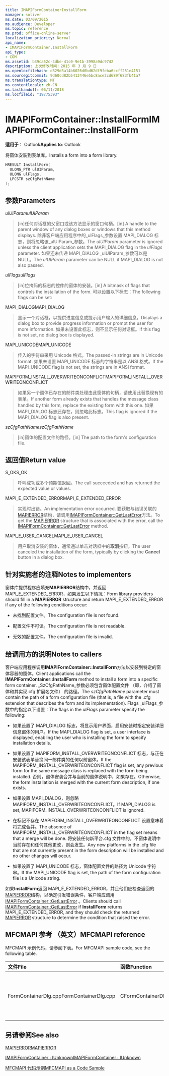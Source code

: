 ```yaml
---
title: IMAPIFormContainerInstallForm
manager: soliver
ms.date: 03/09/2015
ms.audience: Developer
ms.topic: reference
ms.prod: office-online-server
localization_priority: Normal
api_name:
- IMAPIFormContainer.InstallForm
api_type:
- COM
ms.assetid: b39ca52c-4dbe-41c0-9e1b-3998a9dc9742
description: 上次修改时间：2015 年 3 月 9 日
ms.openlocfilehash: d329d3a14b6026d0bd62df9feba6ccff251e4151
ms.sourcegitcommit: 9d60cd82b5413446e5bc8ace2cd689f683fb41a7
ms.translationtype: MT
ms.contentlocale: zh-CN
ms.lasthandoff: 06/11/2018
ms.locfileid: "19775393"
---
```

# <a name="imapiformcontainerinstallform"></a><span data-ttu-id="bb766-103">IMAPIFormContainer::InstallForm</span><span class="sxs-lookup"><span data-stu-id="bb766-103">IMAPIFormContainer::InstallForm</span></span>

  
  
<span data-ttu-id="bb766-104">**适用于**： Outlook</span><span class="sxs-lookup"><span data-stu-id="bb766-104">**Applies to**: Outlook</span></span> 
  
<span data-ttu-id="bb766-105">将窗体安装到表单库。</span><span class="sxs-lookup"><span data-stu-id="bb766-105">Installs a form into a form library.</span></span>
  
```cpp
HRESULT InstallForm(
  ULONG_PTR ulUIParam,
  ULONG ulFlags,
  LPCSTR szCfgPathName
);
```

## <a name="parameters"></a><span data-ttu-id="bb766-106">参数</span><span class="sxs-lookup"><span data-stu-id="bb766-106">Parameters</span></span>

 <span data-ttu-id="bb766-107">_ulUIParam_</span><span class="sxs-lookup"><span data-stu-id="bb766-107">_ulUIParam_</span></span>
  
> <span data-ttu-id="bb766-108">[in]任何对话框的父窗口或该方法显示的窗口句柄。</span><span class="sxs-lookup"><span data-stu-id="bb766-108">[in] A handle to the parent window of any dialog boxes or windows that this method displays.</span></span> <span data-ttu-id="bb766-109">除非客户端应用程序中的_ulFlags_参数设置 MAPI_DIALOG 标志，则将忽略该_ulUIParam_参数。</span><span class="sxs-lookup"><span data-stu-id="bb766-109">The  _ulUIParam_ parameter is ignored unless the client application sets the MAPI_DIALOG flag in the  _ulFlags_ parameter.</span></span> <span data-ttu-id="bb766-110">如果还未传递 MAPI_DIALOG _ulUIParam_参数可以是 NULL。</span><span class="sxs-lookup"><span data-stu-id="bb766-110">The  _ulUIParam_ parameter can be NULL if MAPI_DIALOG is not also passed.</span></span> 
    
 <span data-ttu-id="bb766-111">_ulFlags_</span><span class="sxs-lookup"><span data-stu-id="bb766-111">_ulFlags_</span></span>
  
> <span data-ttu-id="bb766-112">[in]位掩码的标志的控件的窗体的安装。</span><span class="sxs-lookup"><span data-stu-id="bb766-112">[in] A bitmask of flags that controls the installation of the form.</span></span> <span data-ttu-id="bb766-113">可以设置以下标志：</span><span class="sxs-lookup"><span data-stu-id="bb766-113">The following flags can be set:</span></span>
    
<span data-ttu-id="bb766-114">MAPI_DIALOG</span><span class="sxs-lookup"><span data-stu-id="bb766-114">MAPI_DIALOG</span></span> 
  
> <span data-ttu-id="bb766-115">显示一个对话框，以提供进度信息或提示用户输入的详细信息。</span><span class="sxs-lookup"><span data-stu-id="bb766-115">Displays a dialog box to provide progress information or prompt the user for more information.</span></span> <span data-ttu-id="bb766-116">如果未设置此标志，则不显示任何对话框。</span><span class="sxs-lookup"><span data-stu-id="bb766-116">If this flag is not set, no dialog box is displayed.</span></span>
    
<span data-ttu-id="bb766-117">MAPI_UNICODE</span><span class="sxs-lookup"><span data-stu-id="bb766-117">MAPI_UNICODE</span></span> 
  
> <span data-ttu-id="bb766-118">传入的字符串采用 Unicode 格式。</span><span class="sxs-lookup"><span data-stu-id="bb766-118">The passed-in strings are in Unicode format.</span></span> <span data-ttu-id="bb766-119">如果未设置 MAPI_UNICODE 标志的字符串是以 ANSI 格式。</span><span class="sxs-lookup"><span data-stu-id="bb766-119">If the MAPI_UNICODE flag is not set, the strings are in ANSI format.</span></span>
    
<span data-ttu-id="bb766-120">MAPIFORM_INSTALL_OVERWRITEONCONFLICT</span><span class="sxs-lookup"><span data-stu-id="bb766-120">MAPIFORM_INSTALL_OVERWRITEONCONFLICT</span></span> 
  
> <span data-ttu-id="bb766-121">如果另一个窗体已存在的邮件类处理由此窗体的句柄，请使用此替换现有的表单。</span><span class="sxs-lookup"><span data-stu-id="bb766-121">If another form already exists that handles the message class handled by this form, replace the existing form with this one.</span></span> <span data-ttu-id="bb766-122">如果 MAPI_DIALOG 标志还存在，则忽略此标志。</span><span class="sxs-lookup"><span data-stu-id="bb766-122">This flag is ignored if the MAPI_DIALOG flag is also present.</span></span> 
    
 <span data-ttu-id="bb766-123">_szCfgPathName_</span><span class="sxs-lookup"><span data-stu-id="bb766-123">_szCfgPathName_</span></span>
  
> <span data-ttu-id="bb766-124">[in]窗体的配置文件的路径。</span><span class="sxs-lookup"><span data-stu-id="bb766-124">[in] The path to the form's configuration file.</span></span>
    
## <a name="return-value"></a><span data-ttu-id="bb766-125">返回值</span><span class="sxs-lookup"><span data-stu-id="bb766-125">Return value</span></span>

<span data-ttu-id="bb766-126">S_OK</span><span class="sxs-lookup"><span data-stu-id="bb766-126">S_OK</span></span> 
  
> <span data-ttu-id="bb766-127">呼叫成功或多个预期值返回。</span><span class="sxs-lookup"><span data-stu-id="bb766-127">The call succeeded and has returned the expected value or values.</span></span>
    
<span data-ttu-id="bb766-128">MAPI_E_EXTENDED_ERROR</span><span class="sxs-lookup"><span data-stu-id="bb766-128">MAPI_E_EXTENDED_ERROR</span></span> 
  
> <span data-ttu-id="bb766-129">实现时出错。</span><span class="sxs-lookup"><span data-stu-id="bb766-129">An implementation error occurred.</span></span> <span data-ttu-id="bb766-130">要获取与错误关联的[MAPIERROR](mapierror.md)结构，请调用[IMAPIFormContainer::GetLastError](imapiformcontainer-getlasterror.md)方法。</span><span class="sxs-lookup"><span data-stu-id="bb766-130">To get the [MAPIERROR](mapierror.md) structure that is associated with the error, call the [IMAPIFormContainer::GetLastError](imapiformcontainer-getlasterror.md) method.</span></span> 
    
<span data-ttu-id="bb766-131">MAPI_E_USER_CANCEL</span><span class="sxs-lookup"><span data-stu-id="bb766-131">MAPI_E_USER_CANCEL</span></span> 
  
> <span data-ttu-id="bb766-132">用户取消安装的窗体，通常通过单击对话框中的**取消**按钮。</span><span class="sxs-lookup"><span data-stu-id="bb766-132">The user canceled the installation of the form, typically by clicking the **Cancel** button in a dialog box.</span></span> 
    
## <a name="notes-to-implementers"></a><span data-ttu-id="bb766-133">针对实施者的注释</span><span class="sxs-lookup"><span data-stu-id="bb766-133">Notes to implementers</span></span>

<span data-ttu-id="bb766-134">窗体库提供程序应填充**MAPIERROR**结构中，并返回 MAPI_E_EXTENDED_ERROR，如果发生以下情况：</span><span class="sxs-lookup"><span data-stu-id="bb766-134">Form library providers should fill in a **MAPIERROR** structure and return MAPI_E_EXTENDED_ERROR if any of the following conditions occur:</span></span> 
  
- <span data-ttu-id="bb766-135">未找到配置文件。</span><span class="sxs-lookup"><span data-stu-id="bb766-135">The configuration file is not found.</span></span>
    
- <span data-ttu-id="bb766-136">配置文件不可读。</span><span class="sxs-lookup"><span data-stu-id="bb766-136">The configuration file is not readable.</span></span>
    
- <span data-ttu-id="bb766-137">无效的配置文件。</span><span class="sxs-lookup"><span data-stu-id="bb766-137">The configuration file is invalid.</span></span>
    
## <a name="notes-to-callers"></a><span data-ttu-id="bb766-138">给调用方的说明</span><span class="sxs-lookup"><span data-stu-id="bb766-138">Notes to callers</span></span>

<span data-ttu-id="bb766-139">客户端应用程序调用**IMAPIFormContainer::InstallForm**方法以安装到特定的窗体容器的窗体。</span><span class="sxs-lookup"><span data-stu-id="bb766-139">Client applications call the **IMAPIFormContainer::InstallForm** method to install a form into a specific form container.</span></span> <span data-ttu-id="bb766-140">_SzCfgPathName_参数必须包含窗体配置文件 （即，介绍了窗体和其实现.cfg 扩展名文件） 的路径。</span><span class="sxs-lookup"><span data-stu-id="bb766-140">The  _szCfgPathName_ parameter must contain the path of a form configuration file (that is, a file with the .cfg extension that describes the form and its implementation).</span></span> <span data-ttu-id="bb766-141">Flags _ulFlags_参数中的指定以下设置：</span><span class="sxs-lookup"><span data-stu-id="bb766-141">The flags in the  _ulFlags_ parameter specify the following:</span></span> 
  
- <span data-ttu-id="bb766-142">如果设置了 MAPI_DIALOG 标志，将显示用户界面，启用安装时指定安装详细信息窗体的用户。</span><span class="sxs-lookup"><span data-stu-id="bb766-142">If the MAPI_DIALOG flag is set, a user interface is displayed, enabling the user who is installing the form to specify installation details.</span></span>
    
- <span data-ttu-id="bb766-143">如果设置了 MAPIFORM_INSTALL_OVERWRITEONCONFLICT 标志，与正在安装该表单替换同一邮件类的任何以前窗体。</span><span class="sxs-lookup"><span data-stu-id="bb766-143">If the MAPIFORM_INSTALL_OVERWRITEONCONFLICT flag is set, any previous form for the same message class is replaced with the form being installed.</span></span> <span data-ttu-id="bb766-144">否则，窗体安装合并与当前的窗体说明中，如果存在。</span><span class="sxs-lookup"><span data-stu-id="bb766-144">Otherwise, the form installation is merged with the current form description, if one exists.</span></span>
    
- <span data-ttu-id="bb766-145">如果设置 MAPI_DIALOG，则忽略 MAPIFORM_INSTALL_OVERWRITEONCONFLICT。</span><span class="sxs-lookup"><span data-stu-id="bb766-145">If MAPI_DIALOG is set, MAPIFORM_INSTALL_OVERWRITEONCONFLICT is ignored.</span></span>
    
- <span data-ttu-id="bb766-146">在标记不存在 MAPIFORM_INSTALL_OVERWRITEONCONFLICT 设置意味着将完成合并。</span><span class="sxs-lookup"><span data-stu-id="bb766-146">The absence of MAPIFORM_INSTALL_OVERWRITEONCONFLICT in the flag set means that a merge will be done.</span></span> <span data-ttu-id="bb766-147">将安装任何新平台.cfg 文件中的，不窗体说明中当前存在和任何其他更改，则会发生。</span><span class="sxs-lookup"><span data-stu-id="bb766-147">Any new platforms in the .cfg file that are not currently present in the form description will be installed and no other changes will occur.</span></span>
    
- <span data-ttu-id="bb766-148">如果设置了 MAPI_UNICODE 标志，窗体配置文件的路径为 Unicode 字符串。</span><span class="sxs-lookup"><span data-stu-id="bb766-148">If the MAPI_UNICODE flag is set, the path of the form configuration file is a Unicode string.</span></span> 
    
<span data-ttu-id="bb766-149">如果**InstallForm**返回 MAPI_E_EXTENDED_ERROR，并且他们应检查返回的[MAPIERROR](mapierror.md)结构，以确定引发错误条件，客户端应调用[IMAPIFormContainer::GetLastError](imapiformcontainer-getlasterror.md) 。</span><span class="sxs-lookup"><span data-stu-id="bb766-149">Clients should call [IMAPIFormContainer::GetLastError](imapiformcontainer-getlasterror.md) if **InstallForm** returns MAPI_E_EXTENDED_ERROR, and they should check the returned [MAPIERROR](mapierror.md) structure to determine the condition that raised the error.</span></span> 
  
## <a name="mfcmapi-reference"></a><span data-ttu-id="bb766-150">MFCMAPI 参考 （英文）</span><span class="sxs-lookup"><span data-stu-id="bb766-150">MFCMAPI reference</span></span>

<span data-ttu-id="bb766-151">MFCMAPI 示例代码，请参阅下表。</span><span class="sxs-lookup"><span data-stu-id="bb766-151">For MFCMAPI sample code, see the following table.</span></span>
  
|<span data-ttu-id="bb766-152">**文件**</span><span class="sxs-lookup"><span data-stu-id="bb766-152">**File**</span></span>|<span data-ttu-id="bb766-153">**函数**</span><span class="sxs-lookup"><span data-stu-id="bb766-153">**Function**</span></span>|<span data-ttu-id="bb766-154">**Comment**</span><span class="sxs-lookup"><span data-stu-id="bb766-154">**Comment**</span></span>|
|:-----|:-----|:-----|
|<span data-ttu-id="bb766-155">FormContainerDlg.cpp</span><span class="sxs-lookup"><span data-stu-id="bb766-155">FormContainerDlg.cpp</span></span>  <br/> |<span data-ttu-id="bb766-156">CFormContainerDlg::OnInstallForm</span><span class="sxs-lookup"><span data-stu-id="bb766-156">CFormContainerDlg::OnInstallForm</span></span>  <br/> |<span data-ttu-id="bb766-157">MFCMAPI 使用**IMAPIFormContainer::InstallForm**方法在窗体容器中安装窗体。</span><span class="sxs-lookup"><span data-stu-id="bb766-157">MFCMAPI uses the **IMAPIFormContainer::InstallForm** method to install a form in a form container.</span></span>  <br/> |
   
## <a name="see-also"></a><span data-ttu-id="bb766-158">另请参阅</span><span class="sxs-lookup"><span data-stu-id="bb766-158">See also</span></span>



[<span data-ttu-id="bb766-159">MAPIERROR</span><span class="sxs-lookup"><span data-stu-id="bb766-159">MAPIERROR</span></span>](mapierror.md)
  
[<span data-ttu-id="bb766-160">IMAPIFormContainer : IUnknown</span><span class="sxs-lookup"><span data-stu-id="bb766-160">IMAPIFormContainer : IUnknown</span></span>](imapiformcontaineriunknown.md)


[<span data-ttu-id="bb766-161">MFCMAPI 代码示例</span><span class="sxs-lookup"><span data-stu-id="bb766-161">MFCMAPI as a Code Sample</span></span>](mfcmapi-as-a-code-sample.md)

